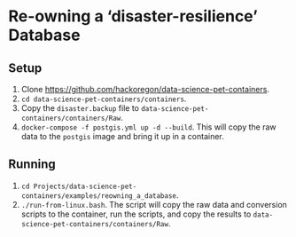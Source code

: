 Re-owning a ‘disaster-resilience’ Database
================

## Setup

1.  Clone <https://github.com/hackoregon/data-science-pet-containers>.
2.  `cd data-science-pet-containers/containers`.
3.  Copy the `disaster.backup` file to
    `data-science-pet-containers/containers/Raw`.
4.  `docker-compose -f postgis.yml up -d --build`. This will copy the
    raw data to the `postgis` image and bring it up in a container.

## Running

1.  `cd
    Projects/data-science-pet-containers/examples/reowning_a_database`.
2.  `./run-from-linux.bash`. The script will copy the raw data and
    conversion scripts to the container, run the scripts, and copy the
    results to `data-science-pet-containers/containers/Raw`.
